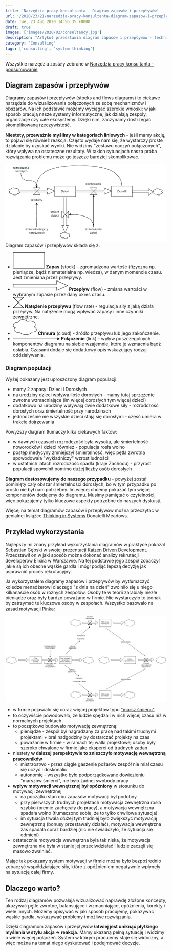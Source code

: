 ```yaml
---
title: 'Narzędzia pracy konsultanta – Diagram zapasów i przepływów'
url: '/2020/23/21/narzedzia-pracy-konsultanta-diagram-zapasow-i-przeplywow/'
date: Tue, 23 Aug 2020 14:56:35 +0000
draft: true
images: ['images/2020/02/consultancy.jpg']
description: "Artykuł przedstawia diagram zapasów i przepływów - technikę mapowania złożonych systemów."
category: 'Consulting'
tags: ['consulting', 'system thinking']
---
```


Wszystkie narzędzia zostały zebrane w [Narzędzia pracy konsultanta - podsumowanie](/2020/02/04/narzeasdasddzia-pracy-konsultanta-podsumowanie)

## Diagram zapasów i przepływów
Diagramy zapasów i przepływów (stocks and flows diagrams) to ciekawe narzędzie do wizualizowania połączonych ze sobą mechanizmów i obszarów. Na ich podstawie możemy wyciągać szerokie wnioski: w jaki sposób pracują nasze systemy informatyczne, jak działają zespoły, organizacje czy całe ekosystemy. Dzięki nim, zaczynamy dostrzegać skomplikowaną rzeczywistość.

**Niestety, przeważnie myślimy w kategoriach liniowych** - jeśli mamy akcję, to pojawi się również reakcja. Często wydaje nam się, że wystarczy proste działanie by uzyskać wyniki. Nie widzimy "zestawu naczyń połączonych", który wpływa na ostateczne rezultaty. W takich sytuacjach nasza próba rozwiązania problemu może go jeszcze bardziej skomplikować.

![Diagram populacji](diagram-populacji.jpg)
Diagram zapasów i przepływów składa się z:
- ![](Zapas.png) **Zapas** (stock) - zgromadzona wartość (fizyczna np. pieniądze, bądź niematerialna np. wiedza), w danym momencie czasu. Jest zmieniana przez przepływy.
- ![](Przeplyw.png) **Przepływ** (flow) - zmiana wartości w wybranym zapasie przez dany okres czasu.
- ![](Natezenie-przeplywu.png) **Natężenie przepływu** (flow rate) - regulacja siły z jaką działa przepływ. Na natężenie mogą wpływać zapasy i inne czynniki zewnętrzne.
- ![](Chmura.png) **Chmura** (cloud) - źródło przepływu lub jego zakończenie.
- ![](Link.png) **Połączenie** (link) - wpływ poszczególnych komponentów diagramu na siebie wzajemnie, które je wzmacnia bądź osłabia. Czasami dodaje się dodatkowy opis wskazujący rodzaj oddziaływania.

### Diagram populacji
Wyżej pokazany jest uproszczony diagram populacji:
- mamy 2 zapasy: Dzieci i Dorosłych
- na urodziny dzieci wpływa ilość dorosłych - mamy tutaj sprzężenie zwrotne wzmacniające (im więcej dorosłych tym więcej dzieci)
- dodatkowo na urodziny wpływają dwie dodatkowe siły - rozrodczość dorosłych oraz śmiertelność przy narodzinach
- jednocześnie nie wszyskie dzieci stają się dorosłymi - część umiera w trakcie dojrzewania

Powyższy diagram tłumaczy kilka ciekawych faktów:
- w dawnych czasach rozrodczość była wysoka, ale śmiertelność noworodków i dzieci również - populacja rosła wolno
- postęp medycyny zmniejszył śmiertelność, więc pętla zwrotna spowodowała "wykładniczy" wzrost ludności
- w ostatnich latach rozrodczość spadła (kraje Zachodu) - przyrost populacji spowolnił pomimo dużej liczby osób dorosłych

**Diagram dostosowujemy do naszego przypadku** - powyżej został pominięty cały obszar śmiertelności dorosłych, bo w tym przypadku po prostu nie był nam potrzebny. Im więcej chcemy pokazać tym więcej komponentów dodajemy do diagramu. Musimy pamiętać o czytelności, więc pokazujemy tylko kluczowe aspekty potrzebne do naszych dyskusji.

Więcej na temat diagramów zapasów i przepływów można przeczytać w genialnej książce [Thinking in Systems](https://www.goodreads.com/book/show/3828902-thinking-in-systems) Donatelli Meadows.

## Przykład wykorzystania
Najlepszy mi znany przykład wykorzystania diagramów w praktyce pokazał Sebastian Gębski w swojej prezentacji [Kaizen Driven Development](https://youtu.be/mvGYSMZfWro?t=1337). Przedstawił on w jaki sposób można dokonać analizy rekrutacji developerów Elixira w Warszawie. Na tej podstawie jego zespół zobaczył jakie są ich obecne wąskie gardła i mógł podjąć lepszą decyzję jak usprawnić proces rekrutacyjny.

Ja wykorzystałem diagramy zapasów i przepływów by wytłumaczyć koledze menadżerowi dlaczego "z dnia na dzień" zwolniło się u niego kilkanaście osób w różnych zespołów. Osoby te w teorii zarabiały niezłe pieniądze oraz były bardzo poważane w firmie. Nie wystarczyło to jednak by zatrzymać te kluczowe osoby w zespołach. Wszystko bazowało na [zasad motywacji Pinka](https://www.goodreads.com/book/show/6452796-drive):

[![Diagram systemu motywacji](diagram-systemu-motywacji.jpg)](diagram-systemu-motywacji.jpg)
- w firmie pojawiało się coraz więcej projektów typu ["marsz śmierci"](https://www.goodreads.com/book/show/54259.Death_March)
- to oczywiście powodowało, że ludzie spędzali w nich więcej czasu niż w normalnych projektach
- to początkowo budowało motywację zewnętrzną:
	- pieniądze - zespół był nagradzany za pracę nad takimi trudnymi projektami + brał nadgodziny by dostarczać projekty na czas
	- poważanie w firmie - w ramach tej walki projektowej osoby były szeroko chwalone w firmie jako eksperci od trudnych zadań
- niestety **w dalszej perspektywie to zniszczyło motywację wewnętrzną pracowników**
	- mistrzostwo - przez ciągłe gaszenie pożarów zespół nie miał  czasu się uczyć i doskonalić
	- autonomię - wszystko było podporządkowane dowiezieniu "marszów śmierci", nie było żadnej swobody pracy
- **wpływ motywacji wewnętrznej był opóźniony** w stosunku do motywacji zewnętrznej
	- na początku stan obu zapasów motywacji był podobny
	- przy pierwszych trudnych projektach motywacja zewnętrzna rosła szybko (premie zachęcały do pracy), a motywacja wewnętrzna spadała wolno (tłumaczono sobie, że to tylko chwilowa sytuacja)
	- im sytuacja trwała dłużej tym trudniej było zwiększyć motywację zewnętrzną (bonusy przestawały działać), motywacja wewnętrzna zaś spadała coraz bardziej (nic nie świadczyło, że sytuacja się odmieni)
- ostatecznie motywacja wewnętrzna była tak niska, że motywacja zewnętrzna nie była w stanie jej przeciwdziałać i ludzie zaczęli się masowo zwalniać.

Mając tak pokazany system motywacji w firmie można było bezpośrednio zobaczyć współdziałające siły, które z opóźnieniem negatywnie wpłynęły na sytuację całej firmy.

## Dlaczego warto?
Ten rodzaj diagramów pozwalaja wizualizować naprawdę złożone koncepty, ukazywać pętle zwrotne, balansujące i wzmacniające, opóźnienia, korekty i wiele innych. Możemy opisywać w jaki sposób pracujemy, pokazywać wąskie gardła, wskazywać problemy i możliwe rozwiązania.

Dzięki diagramom zapasów i przepływów **łatwiej jest uniknąć płytkiego myślenia w stylu akcja -> reakcja**. Mamy ukazaną pełną sytuację i widzimy o wiele więcej połączeń. System w którym pracujemy staje się widoczny, a więc można na temat niego dyskutować i podejmować decyzje.
